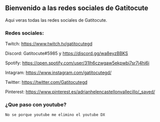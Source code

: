 ## Bienvenido a las redes sociales de Gatitocute

Aqui veras todas las redes sociales de Gatitocute.

### Redes sociales:

Twitch: https://www.twitch.tv/gatitocutegd

Discord: Gatitocute#5985 y https://discord.gg/wa8eyzBBKS

Spotify: https://open.spotify.com/user/31lh6czwgaw5ekpwbi7sr7j4hi6i

Intagram: https://www.instagram.com/gatitocutegd/

Twitter: https://twitter.com/Gatitocutegd

Pinterest: https://www.pinterest.es/adrianhelencastellonvallecillo/_saved/

### ¿Que paso con youtube?

```
No se porque youtube me elimino el youtube DX 
```
